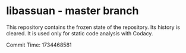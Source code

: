 # libassuan - master branch

This repository contains the frozen state of the repository.
Its history is cleared. It is used only for static code
analysis with Codacy.

Commit Time: 1734468581